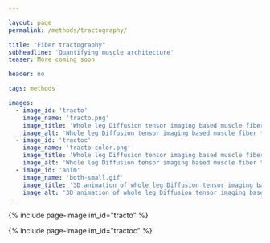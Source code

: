 ```yaml
---

layout: page
permalink: /methods/tractography/

title: "Fiber tractography"
subheadline: 'Quantifying muscle architecture'
teaser: More coming soon

header: no

tags: methods

images:
  - image_id: 'tracto'
    image_name: 'tracto.png'
    image_title: 'Whole leg Diffusion tensor imaging based muscle fiber tractography'
    image_alt: 'Whole leg Diffusion tensor imaging based muscle fiber tractography' 
  - image_id: 'tractoc'
    image_name: 'tracto-color.png'
    image_title: 'Whole leg Diffusion tensor imaging based muscle fiber tractography with color encoding'
    image_alt: 'Whole leg Diffusion tensor imaging based muscle fiber tractography with color encoding' 
  - image_id: 'anim'
    image_name: 'both-small.gif'
    image_title: '3D animation of whole leg Diffusion tensor imaging based muscle fiber tractography.'
    image_alt: '3D animation of whole leg Diffusion tensor imaging based muscle fiber tractography.' 
---
```


{% include page-image im_id="tracto" %}

{% include page-image im_id="tractoc" %}
